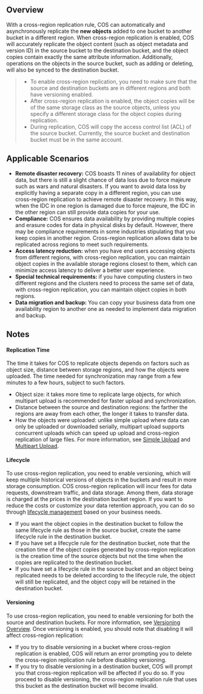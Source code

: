 ## Overview
With a cross-region replication rule, COS can automatically and asynchronously replicate the **new objects** added to one bucket to another bucket in a different region. When cross-region replication is enabled, COS will accurately replicate the object content (such as object metadata and version ID) in the source bucket to the destination bucket, and the object copies contain exactly the same attribute information. Additionally, operations on the objects in the source bucket, such as adding or deleting, will also be synced to the destination bucket.

>- To enable cross-region replication, you need to make sure that the source and destination buckets are in different regions and both have versioning enabled.
>- After cross-region replication is enabled, the object copies will be of the same storage class as the source objects, unless you specify a different storage class for the object copies during replication.
>- During replication, COS will copy the access control list (ACL) of the source bucket. Currently, the source bucket and destination bucket must be in the same account.

## Applicable Scenarios

- **Remote disaster recovery:** COS boasts 11 nines of availability for object data, but there is still a slight chance of data loss due to force majeure such as wars and natural disasters. If you want to avoid data loss by explicitly having a separate copy in a different region, you can use cross-region replication to achieve remote disaster recovery. In this way, when the IDC in one region is damaged due to force majeure, the IDC in the other region can still provide data copies for your use. 
- **Compliance:** COS ensures data availability by providing multiple copies and erasure codes for data in physical disks by default. However, there may be compliance requirements in some industries stipulating that you keep copies in another region. Cross-region replication allows data to be replicated across regions to meet such requirements.
- **Access latency reduction:** when you have end users accessing objects from different regions, with cross-region replication, you can maintain object copies in the available storage regions closest to them, which can minimize access latency to deliver a better user experience.
- **Special technical requirements:** if you have computing clusters in two different regions and the clusters need to process the same set of data, with cross-region replication, you can maintain object copies in both regions.
- **Data migration and backup:** You can copy your business data from one availability region to another one as needed to implement data migration and backup.

## Notes
#### Replication Time
The time it takes for COS to replicate objects depends on factors such as object size, distance between storage regions, and how the objects were uploaded. The time needed for synchronization may range from a few minutes to a few hours, subject to such factors.
- Object size: it takes more time to replicate large objects, for which multipart upload is recommended for faster upload and synchronization.
- Distance between the source and destination regions: the farther the regions are away from each other, the longer it takes to transfer data.
- How the objects were uploaded: unlike simple upload where data can only be uploaded or downloaded serially, multipart upload supports concurrent uploads which can speed up upload and cross-region replication of large files. For more information, see [Simple Upload](https://cloud.tencent.com/document/product/436/14113) and [Multipart Upload](https://cloud.tencent.com/document/product/436/14112).

#### Lifecycle
To use cross-region replication, you need to enable versioning, which will keep multiple historical versions of objects in the buckets and result in more storage consumption. COS cross-region replication will incur fees for data requests, downstream traffic, and data storage. Among them, data storage is charged at the prices in the destination bucket region. If you want to reduce the costs or customize your data retention approach, you can do so through [lifecycle management](https://cloud.tencent.com/document/product/436/17028) based on your business needs.
- If you want the object copies in the destination bucket to follow the same lifecycle rule as those in the source bucket, create the same lifecycle rule in the destination bucket.
- If you have set a lifecycle rule for the destination bucket, note that the creation time of the object copies generated by cross-region replication is the creation time of the source objects but not the time when the copies are replicated to the destination bucket.
- If you have set a lifecycle rule in the source bucket and an object being replicated needs to be deleted according to the lifecycle rule, the object will still be replicated, and the object copy will be retained in the destination bucket.

#### Versioning
To use cross-region replication, you need to enable versioning for both the source and destination buckets. For more information, see [Versioning Overview](https://cloud.tencent.com/document/product/436/19883). Once versioning is enabled, you should note that disabling it will affect cross-region replication:
- If you try to disable versioning in a bucket where cross-region replication is enabled, COS will return an error prompting you to delete the cross-region replication rule before disabling versioning.
- If you try to disable versioning in a destination bucket, COS will prompt you that cross-region replication will be affected if you do so. If you proceed to disable versioning, the cross-region replication rule that uses this bucket as the destination bucket will become invalid.
